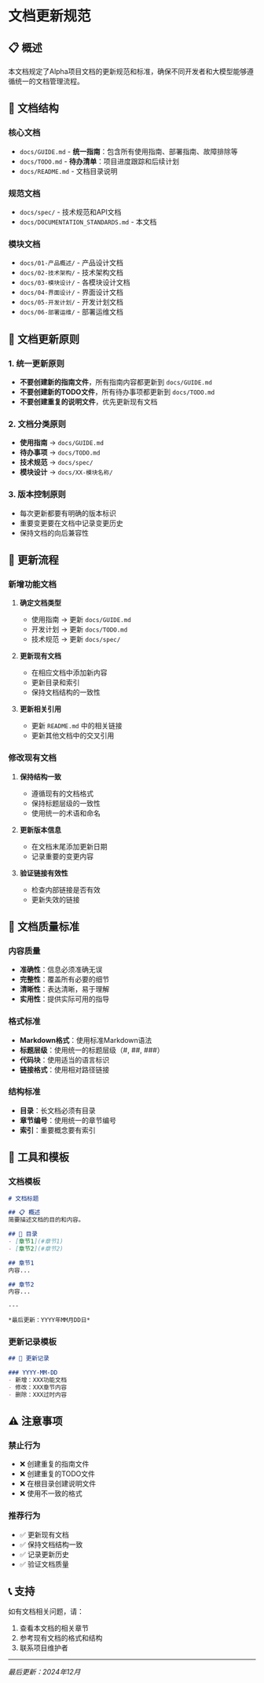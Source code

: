 # 文档更新规范

## 📋 概述

本文档规定了Alpha项目文档的更新规范和标准，确保不同开发者和大模型能够遵循统一的文档管理流程。

## 📁 文档结构

### 核心文档
- `docs/GUIDE.md` - **统一指南**：包含所有使用指南、部署指南、故障排除等
- `docs/TODO.md` - **待办清单**：项目进度跟踪和后续计划
- `docs/README.md` - 文档目录说明

### 规范文档
- `docs/spec/` - 技术规范和API文档
- `docs/DOCUMENTATION_STANDARDS.md` - 本文档

### 模块文档
- `docs/01-产品概述/` - 产品设计文档
- `docs/02-技术架构/` - 技术架构文档
- `docs/03-模块设计/` - 各模块设计文档
- `docs/04-界面设计/` - 界面设计文档
- `docs/05-开发计划/` - 开发计划文档
- `docs/06-部署运维/` - 部署运维文档

## 🔄 文档更新原则

### 1. 统一更新原则
- **不要创建新的指南文件**，所有指南内容都更新到 `docs/GUIDE.md`
- **不要创建新的TODO文件**，所有待办事项都更新到 `docs/TODO.md`
- **不要创建重复的说明文件**，优先更新现有文档

### 2. 文档分类原则
- **使用指南** → `docs/GUIDE.md`
- **待办事项** → `docs/TODO.md`
- **技术规范** → `docs/spec/`
- **模块设计** → `docs/XX-模块名称/`

### 3. 版本控制原则
- 每次更新都要有明确的版本标识
- 重要变更要在文档中记录变更历史
- 保持文档的向后兼容性

## 📝 更新流程

### 新增功能文档
1. **确定文档类型**
   - 使用指南 → 更新 `docs/GUIDE.md`
   - 开发计划 → 更新 `docs/TODO.md`
   - 技术规范 → 更新 `docs/spec/`

2. **更新现有文档**
   - 在相应文档中添加新内容
   - 更新目录和索引
   - 保持文档结构的一致性

3. **更新相关引用**
   - 更新 `README.md` 中的相关链接
   - 更新其他文档中的交叉引用

### 修改现有文档
1. **保持结构一致**
   - 遵循现有的文档格式
   - 保持标题层级的一致性
   - 使用统一的术语和命名

2. **更新版本信息**
   - 在文档末尾添加更新日期
   - 记录重要的变更内容

3. **验证链接有效性**
   - 检查内部链接是否有效
   - 更新失效的链接

## 🎯 文档质量标准

### 内容质量
- **准确性**：信息必须准确无误
- **完整性**：覆盖所有必要的细节
- **清晰性**：表达清晰，易于理解
- **实用性**：提供实际可用的指导

### 格式标准
- **Markdown格式**：使用标准Markdown语法
- **标题层级**：使用统一的标题层级（#, ##, ###）
- **代码块**：使用适当的语言标识
- **链接格式**：使用相对路径链接

### 结构标准
- **目录**：长文档必须有目录
- **章节编号**：使用统一的章节编号
- **索引**：重要概念要有索引

## 🔧 工具和模板

### 文档模板
```markdown
# 文档标题

## 📋 概述
简要描述文档的目的和内容。

## 📁 目录
- [章节1](#章节1)
- [章节2](#章节2)

## 章节1
内容...

## 章节2
内容...

---

*最后更新：YYYY年MM月DD日*
```

### 更新记录模板
```markdown
## 📝 更新记录

### YYYY-MM-DD
- 新增：XXX功能文档
- 修改：XXX章节内容
- 删除：XXX过时内容
```

## ⚠️ 注意事项

### 禁止行为
- ❌ 创建重复的指南文件
- ❌ 创建重复的TODO文件
- ❌ 在根目录创建说明文件
- ❌ 使用不一致的格式

### 推荐行为
- ✅ 更新现有文档
- ✅ 保持文档结构一致
- ✅ 记录更新历史
- ✅ 验证文档质量

## 📞 支持

如有文档相关问题，请：
1. 查看本文档的相关章节
2. 参考现有文档的格式和结构
3. 联系项目维护者

---

*最后更新：2024年12月*
